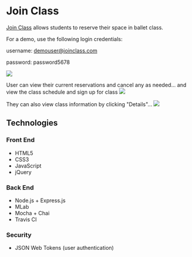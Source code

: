 # Join Class

[Join Class](https://join-class.herokuapp.com) allows students to reserve their space in ballet class.

For a demo, use the following login credentials:

username: demouser@joinclass.com

password: password5678

<img src="http://i63.tinypic.com/2uyt6k4.png" />

User can view their current reservations and cancel any as needed... and view the class schedule and sign up for class
<img src="http://i64.tinypic.com/2yv2tnb.png" />

They can also view class information by clicking "Details"...
<img src="http://i66.tinypic.com/312v1va.png" />


## Technologies

### Front End
- HTML5
- CSS3
- JavaScript
- jQuery

### Back End
- Node.js + Express.js
- MLab
- Mocha + Chai
- Travis CI

### Security
- JSON Web Tokens (user authentication)


